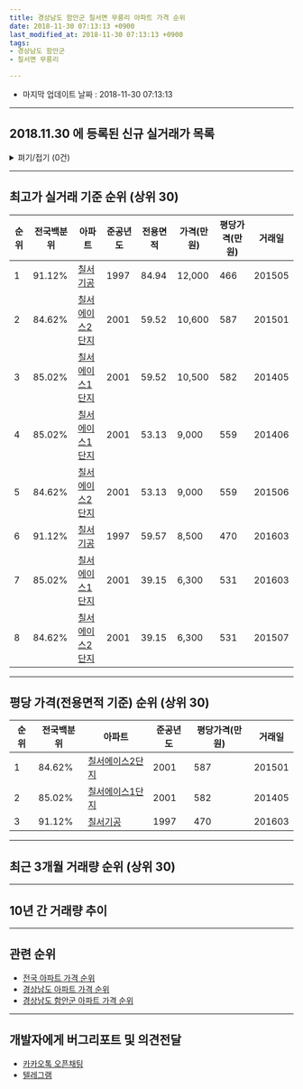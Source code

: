 ```yaml
---
title: 경상남도 함안군 칠서면 무릉리 아파트 가격 순위
date: 2018-11-30 07:13:13 +0900
last_modified_at: 2018-11-30 07:13:13 +0900
tags:
- 경상남도 함안군
- 칠서면 무릉리

---
```


* 마지막 업데이트 날짜 : 2018-11-30 07:13:13

---

## 2018.11.30 에 등록된 신규 실거래가 목록

<details>
<summary>펴기/접기 (0건)</summary>
<div markdown="1">

|아파트|전국백분위|준공년도|전용면적|가격(만원)|평당가격(만원)|거래일|
|---|---|---|---|---|---|---|
|없음|||||||


</div>
</details>

---

## 최고가 실거래 기준 순위 (상위 30)


|순위|전국백분위|아파트|준공년도|전용면적|가격(만원)|평당가격(만원)|거래일|
|---|---|---|---|---|---|---|---|
|1|91.12%|[칠서기공](https://search.naver.com/search.naver?query=%EA%B2%BD%EC%83%81%EB%82%A8%EB%8F%84+%ED%95%A8%EC%95%88%EA%B5%B0+%EC%B9%A0%EC%84%9C%EB%A9%B4+%EB%AC%B4%EB%A6%89%EB%A6%AC+%EC%B9%A0%EC%84%9C%EA%B8%B0%EA%B3%B5)|1997|84.94|12,000|466|201505|
|2|84.62%|[칠서에이스2단지](https://search.naver.com/search.naver?query=%EA%B2%BD%EC%83%81%EB%82%A8%EB%8F%84+%ED%95%A8%EC%95%88%EA%B5%B0+%EC%B9%A0%EC%84%9C%EB%A9%B4+%EB%AC%B4%EB%A6%89%EB%A6%AC+%EC%B9%A0%EC%84%9C%EC%97%90%EC%9D%B4%EC%8A%A42%EB%8B%A8%EC%A7%80)|2001|59.52|10,600|587|201501|
|3|85.02%|[칠서에이스1단지](https://search.naver.com/search.naver?query=%EA%B2%BD%EC%83%81%EB%82%A8%EB%8F%84+%ED%95%A8%EC%95%88%EA%B5%B0+%EC%B9%A0%EC%84%9C%EB%A9%B4+%EB%AC%B4%EB%A6%89%EB%A6%AC+%EC%B9%A0%EC%84%9C%EC%97%90%EC%9D%B4%EC%8A%A41%EB%8B%A8%EC%A7%80)|2001|59.52|10,500|582|201405|
|4|85.02%|[칠서에이스1단지](https://search.naver.com/search.naver?query=%EA%B2%BD%EC%83%81%EB%82%A8%EB%8F%84+%ED%95%A8%EC%95%88%EA%B5%B0+%EC%B9%A0%EC%84%9C%EB%A9%B4+%EB%AC%B4%EB%A6%89%EB%A6%AC+%EC%B9%A0%EC%84%9C%EC%97%90%EC%9D%B4%EC%8A%A41%EB%8B%A8%EC%A7%80)|2001|53.13|9,000|559|201406|
|5|84.62%|[칠서에이스2단지](https://search.naver.com/search.naver?query=%EA%B2%BD%EC%83%81%EB%82%A8%EB%8F%84+%ED%95%A8%EC%95%88%EA%B5%B0+%EC%B9%A0%EC%84%9C%EB%A9%B4+%EB%AC%B4%EB%A6%89%EB%A6%AC+%EC%B9%A0%EC%84%9C%EC%97%90%EC%9D%B4%EC%8A%A42%EB%8B%A8%EC%A7%80)|2001|53.13|9,000|559|201506|
|6|91.12%|[칠서기공](https://search.naver.com/search.naver?query=%EA%B2%BD%EC%83%81%EB%82%A8%EB%8F%84+%ED%95%A8%EC%95%88%EA%B5%B0+%EC%B9%A0%EC%84%9C%EB%A9%B4+%EB%AC%B4%EB%A6%89%EB%A6%AC+%EC%B9%A0%EC%84%9C%EA%B8%B0%EA%B3%B5)|1997|59.57|8,500|470|201603|
|7|85.02%|[칠서에이스1단지](https://search.naver.com/search.naver?query=%EA%B2%BD%EC%83%81%EB%82%A8%EB%8F%84+%ED%95%A8%EC%95%88%EA%B5%B0+%EC%B9%A0%EC%84%9C%EB%A9%B4+%EB%AC%B4%EB%A6%89%EB%A6%AC+%EC%B9%A0%EC%84%9C%EC%97%90%EC%9D%B4%EC%8A%A41%EB%8B%A8%EC%A7%80)|2001|39.15|6,300|531|201603|
|8|84.62%|[칠서에이스2단지](https://search.naver.com/search.naver?query=%EA%B2%BD%EC%83%81%EB%82%A8%EB%8F%84+%ED%95%A8%EC%95%88%EA%B5%B0+%EC%B9%A0%EC%84%9C%EB%A9%B4+%EB%AC%B4%EB%A6%89%EB%A6%AC+%EC%B9%A0%EC%84%9C%EC%97%90%EC%9D%B4%EC%8A%A42%EB%8B%A8%EC%A7%80)|2001|39.15|6,300|531|201507|


---

## 평당 가격(전용면적 기준) 순위 (상위 30)


|순위|전국백분위|아파트|준공년도|평당가격(만원)|거래일|
|---|---|---|---|---|---|
|1|84.62%|[칠서에이스2단지](https://search.naver.com/search.naver?query=%EA%B2%BD%EC%83%81%EB%82%A8%EB%8F%84+%ED%95%A8%EC%95%88%EA%B5%B0+%EC%B9%A0%EC%84%9C%EB%A9%B4+%EB%AC%B4%EB%A6%89%EB%A6%AC+%EC%B9%A0%EC%84%9C%EC%97%90%EC%9D%B4%EC%8A%A42%EB%8B%A8%EC%A7%80)|2001|587|201501|
|2|85.02%|[칠서에이스1단지](https://search.naver.com/search.naver?query=%EA%B2%BD%EC%83%81%EB%82%A8%EB%8F%84+%ED%95%A8%EC%95%88%EA%B5%B0+%EC%B9%A0%EC%84%9C%EB%A9%B4+%EB%AC%B4%EB%A6%89%EB%A6%AC+%EC%B9%A0%EC%84%9C%EC%97%90%EC%9D%B4%EC%8A%A41%EB%8B%A8%EC%A7%80)|2001|582|201405|
|3|91.12%|[칠서기공](https://search.naver.com/search.naver?query=%EA%B2%BD%EC%83%81%EB%82%A8%EB%8F%84+%ED%95%A8%EC%95%88%EA%B5%B0+%EC%B9%A0%EC%84%9C%EB%A9%B4+%EB%AC%B4%EB%A6%89%EB%A6%AC+%EC%B9%A0%EC%84%9C%EA%B8%B0%EA%B3%B5)|1997|470|201603|


---

## 최근 3개월 거래량 순위 (상위 30)


<div style="width:100%;">
    <canvas id="deal_count_ranking" height="250"></canvas>
</div>


<script>
new Chart(document.getElementById("deal_count_ranking"), {
    type: 'horizontalBar',
    data: {
        labels: ['칠서에이스1단지', '칠서에이스2단지'],
        datasets: [{
            label: '실거래 수',
            data: [7, 3],
            borderColor: "rgba(255, 0, 128, 1)",
            backgroundColor: "rgba(255, 0, 128, 0.5)",
            fill: false,
        }]
    },
    options: {
        responsive: true,
        title: {
            display: true,
            text: '최근 3개월 거래량 순위'
        },
        tooltips: {
            mode: 'index',
            intersect: false,
            callbacks: {
                title: function(tooltipItems, data) {
                    return "실거래 수:";
                },
                label: function(tooltipItem, data) {
                    return data.labels[tooltipItem.index] + ": " + tooltipItem.xLabel;
                }
            }
        },
        hover: {
            mode: 'nearest',
            intersect: true
        },
        scales: {
            xAxes: [{
                display: true,
                scaleLabel: {
                    display: true,
                    labelString: '실거래 수'
                },
                ticks: {
                    suggestedMin: 0,
                }
            }],
            yAxes: [{
                display: true,
                ticks: {
                    autoSkip: false,
                    callback: function(value, index, values) {
                        if (value.length > 15)
                            return value.substr(0, 13) + "...";
                        else
                            return value;
                    }
                },
                scaleLabel: {
                    display: false,
                }
            }]
        }
    }
});

</script>


---

## 10년 간 거래량 추이


<div style="width:100%;">
    <canvas id="deal_progress" height="250"></canvas>
</div>

<script>
new Chart(document.getElementById("deal_progress"), {
    type: 'line',
    data: {
        labels: ['200811','200812','200901','200902','200903','200904','200905','200906','200907','200908','200909','200910','200911','200912','201001','201002','201003','201004','201005','201006','201007','201008','201009','201010','201011','201012','201101','201102','201103','201104','201105','201106','201107','201108','201109','201110','201111','201112','201201','201202','201203','201204','201205','201206','201207','201208','201209','201210','201211','201212','201301','201302','201303','201304','201305','201306','201307','201308','201309','201310','201311','201312','201401','201402','201403','201404','201405','201406','201407','201408','201409','201410','201411','201412','201501','201502','201503','201504','201505','201506','201507','201508','201509','201510','201511','201512','201601','201602','201603','201604','201605','201606','201607','201608','201609','201610','201611','201612','201701','201702','201703','201704','201705','201706','201707','201708','201709','201710','201711','201712','201801','201802','201803','201804','201805','201806','201807','201808','201809','201810','201811'],
        datasets: [{
            label: '실거래 수',
            pointRadius: 1,
            data: [0, 0, 87, 179, 44, 61, 29, 13, 11, 32, 41, 34, 28, 19, 24, 48, 22, 33, 5, 13, 15, 8, 6, 14, 17, 30, 53, 34, 48, 28, 39, 15, 13, 9, 19, 11, 5, 5, 10, 9, 9, 6, 12, 8, 9, 4, 11, 12, 10, 12, 11, 31, 17, 18, 18, 9, 8, 5, 5, 9, 11, 7, 6, 9, 12, 14, 18, 12, 14, 14, 11, 10, 10, 10, 15, 9, 14, 9, 10, 13, 8, 9, 9, 10, 10, 10, 6, 6, 12, 5, 10, 7, 4, 7, 9, 20, 7, 9, 7, 7, 8, 8, 9, 5, 7, 6, 8, 7, 3, 4, 7, 7, 8, 1, 13, 4, 6, 6, 4, 4, 2],
            borderColor: "rgba(255, 201, 14, 1)",
            backgroundColor: "rgba(255, 201, 14, 0.5)",
            fill: true,
        }]
    },
    options: {
        responsive: true,
        title: {
            display: true,
            text: '10년간 거래량 추이'
        },
        tooltips: {
            mode: 'index',
            intersect: false,
        },
        hover: {
            mode: 'nearest',
            intersect: true
        },
        scales: {
            xAxes: [{
                display: true,
                scaleLabel: {
                    display: true,
                    labelString: '년/월'
                }
            }],
            yAxes: [{
                display: true,
                ticks: {
                    suggestedMin: 0,
                },
                scaleLabel: {
                    display: true,
                    labelString: '실거래 수'
                }
            }]
        }
    }
});

</script>


---

## 관련 순위

- [전국 아파트 가격 순위](https://inasie.github.io/apt-ranking/전국)
- [경상남도 아파트 가격 순위](https://inasie.github.io/apt-ranking/경상남도)
- [경상남도 함안군 아파트 가격 순위](https://inasie.github.io/apt-ranking/경상남도-함안군)


---

## 개발자에게 버그리포트 및 의견전달

- [카카오톡 오픈채팅](https://open.kakao.com/o/gLJUAP4)
- [텔레그램](https://t.me/inasie)

